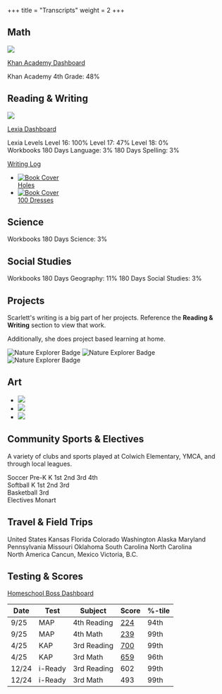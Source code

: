 
+++
title = "Transcripts"
weight = 2
+++

## Math

<img src="/images/testing/mathrit.png" />

[Khan Academy Dashboard](https://www.khanacademy.org/parent/activity-report)

<div class="pills">
    <span class="category">Khan Academy</span>
    <span style="--progress: 48%">4th Grade: 48%</span>
</div>

## Reading & Writing

<img src="/images/testing/readingrit.png" />

[Lexia Dashboard](https://www.mylexia.com/mylexiaweb/app/index.html#/12443/reading/classes/22176428/core5)

<div class="pills">
    <span class="category">Lexia Levels</span>
    <span style="--progress: 100%">Level 16: 100%</span>
    <span style="--progress: 47%">Level 17: 47%</span>
    <span style="--progress: 0%">Level 18: 0%</span>
</div>

<div class="pills">
    <span class="category">Workbooks</span>
    <span style="--progress: 3%">180 Days Language: 3%</span>
    <span style="--progress: 3%">180 Days Spelling: 3%</span>
</div>

[Writing Log](/patterns/writing/)

<ul class="book-list">
    <li class="book-container">
        <a href="/writing/holes">
            <div class="book">
                <div class="book-spine"></div>
                <div class="book-cover">
                    <img src="/images/books/holes.jpg" alt="Book Cover">
                    <div class="book-title">Holes</div>
                </div>
            </div>
        </a>
    </li>
    <li class="book-container">
        <a href="/writing/holes">
            <div class="book">
                <div class="book-spine"></div>
                <div class="book-cover">
                    <img src="/images/books/100dresses.jpg" alt="Book Cover">
                    <div class="book-title">100 Dresses</div>
                </div>
            </div>
        </a>
    </li>
</ul>

## Science

<div class="pills">
    <span class="category">Workbooks</span>
    <span style="--progress: 3%">180 Days Science: 3%</span>
</div>

## Social Studies

<div class="pills">
    <span class="category">Workbooks</span>
    <span style="--progress: 11%">180 Days Geography: 11%</span>
    <span style="--progress: 3%">180 Days Social Studies: 3%</span>
</div>

## Projects

Scarlett's writing is a big part of her projects. Reference the **Reading & Writing** section to view that work.

Additionally, she does project based learning at home.

<img src="/images/hero/5krace.jpg" class="girl-scout-badge" alt="Nature Explorer Badge" title="5k Adventure">
<img src="/images/hero/animals.jpg" class="girl-scout-badge" alt="Nature Explorer Badge" title="World Animals">
<img src="/images/hero/cookies.jpg" class="girl-scout-badge" alt="Nature Explorer Badge" title="Egg Free Baking">

## Art

<ul class="art-gallery">
    <li class="art">
        <img src="/images/art/shiloh.jpg" />
    </li>
    <li class="art">
        <img src="/images/art/knight.jpg" />
    </li>
    <li class="art">
        <img src="/images/art/cyclops.jpg" />
    </li>
</ul>

## Community Sports & Electives

A variety of clubs and sports played at Colwich Elementary, YMCA, and through local leagues.

<div class="pills">
    <span class="category">Soccer</span>
    <span>Pre-K</span>
    <span>K</span>
    <span>1st</span>
    <span>2nd</span>
    <span>3rd</span>
    <span>4th</span>
</div>

<div class="pills">
    <span class="category">Softball</span>
    <span>K</span>
    <span>1st</span>
    <span>2nd</span>
    <span>3rd</span>
</div>

<div class="pills">
    <span class="category">Basketball</span>
    <span>3rd</span>
</div>

<div class="pills">
    <span class="category">Electives</span>
    <span>Monart</span>
</div>

## Travel & Field Trips

<div id="map"></div>

<div class="pills">
    <span class="category">United States</span>
    <span>Kansas</span>
    <span>Florida</span>
    <span>Colorado</span>
    <span>Washington</span>
    <span>Alaska</span>
    <span>Maryland</span>
    <span>Pennsylvania</span>
    <span>Missouri</span>
    <span>Oklahoma</span>
    <span>South Carolina</span>
    <span>North Carolina</span>
</div>

<div class="pills">
    <span class="category">North America</span>
    <span>Cancun, Mexico</span>
    <span>Victoria, B.C.</span>
</div>

## Testing & Scores

[Homeschool Boss Dashboard](https://app.homeschoolboss.com/map-testing)

| Date     | Test    | Subject | Score | %-tile |
|----------|---------|---------|-------|--------|
| 9/25  | MAP     | 4th Reading | [224](/records/4thMAPFall.pdf)   | 94th    |
| 9/25  | MAP     | 4th Math    | [239](/records/4thMAPFall.pdf)   | 99th    |
| 4/25 | KAP | 3rd Reading | [700](/records/3rdKAP.pdf)   | 99th   |
| 4/25 | KAP | 3rd Math    | [659](/records/3rdKAP.pdf)   | 96th   |
| 12/24 | i-Ready | 3rd Reading | 602   | 99th   |
| 12/24 | i-Ready | 3rd Math    | 493   | 99th   |
